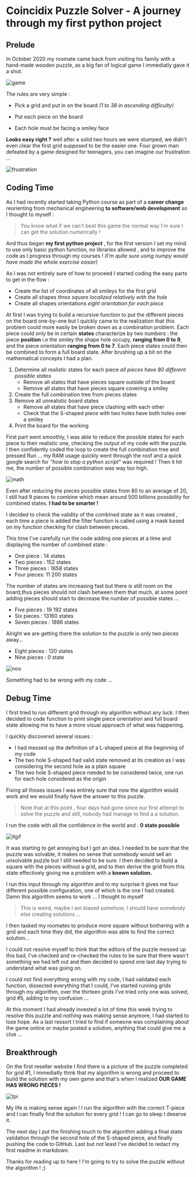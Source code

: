 # Coincidix Puzzle Solver - A journey through my first python project 
## Prelude
In October 2020 my roomate came back from visiting his family with a hand-made wooden puzzle, as a big fan of logical game I immediatly gave it a shot. 

![game](coincidix_1.jpg)

The rules are very simple :

* Pick a grid and put in on the board *(1 to 38 in ascending difficulty)*

* Put each piece on the board

* Each hole must be facing a smiley face

**Looks easy right ?** well after a solid two hours we were stumped, we didn't even clear the first grid supposed to be the easier one. Four grown man defeated by a game designed for teenagers, you can imagine our frustration ...

![frustration](scream.gif)

## Coding Time

As I had recently started taking Python course as part of a **career change** reorienting from mechanical engineering **to software/web development** so I thought to myself :
>You know what if we can't beat this game the normal way I'm sure I can get the solution numerically !

And thus began **my first python project** , for the first version I set my mind to use only basic python function, no libraries allowed , and to improve the code as I progress through my courses ! *(I'm quite sure using numpy would have made the whole exercise easier)*

As I was not entirely sure of how to proceed I started coding the easy parts to get in the flow :
* Create the list of coordinates of all smileys for the first grid
* Create all shapes *three square localized relatively with the hole*
* Create all shapes orientations *eight orientation for each piece*

At first I was trying to build a recursive function to put the different pieces on the board one-by-one but I quickly came to the realization that this problem could more easily be broken down as a combination problem. Each piece could only be in certain **states** characterize by two numbers : the piece **position** i.e the smiley the shape hole occupy, **ranging from 0 to 9**, and the piece orientation **ranging from 0 to 7**. Each piece states could then be combined to form a full board state. After brushing up a bit on the mathematical concepts I had a plan.

1. Determine all realistic states for each piece *all pieces have 80 different possible states*
    * Remove all states that have pieces square outside of the board
    * Remove all states that have pieces square covering a smiley
2. Create the full combination tree from pieces states
3. Remove all unrealistic board states 
    * Remove all states that have piece clashing with each other
    * Check that the S-shaped piece with two holes have both holes over a smiley
4. Print the board for the working 

First part went smoothly, I was able to reduce the possible states for each piece to their realistic one, checking the output of my code with the puzzle. I then confidently coded the loop to create the full combination tree and pressed Run ... my RAM usage quickly went through the roof and a quick google search for *"how to stop a python script"* was required ! Then it hit me, the number of possible combination was way too high.

![math](math.gif)

Even after reducing the pieces possible states from 80 to an average of 20, I still had 9 pieces to combine which mean around 500 billions possibility for combined states. **I had to be smarter !**

I decided to check the validity of the combined state as it was created , each time a piece is added the filter function is called using a mask based on my function checking for clash between pieces.

This time I've carefully run the code adding one pieces at a time and displaying the number of combined state :
* One piece : 14 states
* Two pieces : 152 states
* Three pieces : 1658 states
* Four pieces: 11 200 states

The number of states are increasing fast but there is still room on the board,thus pieces should not clash between them that much, at some point adding pieces should start to decrease the number of possible states ...
* Five pieces : 19 192 states
* Six pieces : 13160 states
* Seven pieces : 1886 states

Alright we are getting there the solution to the puzzle is only two pieces away...
* Eight pieces : 120 states
* Nine pieces : 0 state

![noo](No.gif)

Something had to be wrong with my code ...

## Debug Time

I first tried to run different grid through my algorithm without any luck. I then decided to code function to print single piece orientation and full board state allowing me to have a more visual approach of what was happening.

I quickly discovered several issues :
*  I had messed up the definition of a L-shaped piece at the beginning of my code
* The two hole S-shaped had valid state removed at its creation as I was considering the second hole as a plain square
* The two hole S-shaped piece needed to be considered twice, one run for each hole considered as the origin

Fixing all thoses issues I was entirely sure that now the algorithm would work and we would finally have the answer to this puzzle.
>Note that at this point , four days had gone since our first attempt to solve the puzzle and still, nobody had manage to find a a solution.

I run the code with all the confidence in the world and : **0 state possible**

![itgif](Itcrowd.gif)

It was starting to get annoying but I got an idea. I needed to be sure that the puzzle was solvable, it makes no sense that somebody would sell an unsolvable puzzle but I still needed to be sure. I then decided to build a square with the pieces without a grid, and to then derive the grid from this state effectively giving me a problem with a **known solution.**

I run this input through my algorithm and to my surprise it gives me four different possible configuration, one of which is the one I had created. Damn this algorithm seems to work ... I thought to myself 
>This is weird, maybe I am biased somehow, I should have somebody else creating solutions ...

I then tasked my roomates to produce more square without bothering with a grid and each time they did, the algorithm was able to find the correct solution...

 I could not resolve myself to think that the editors of the puzzle messed up this bad, I've checked and re-checked the rules to be sure that there wasn't something we had left out and then decided to spend one last day trying to understand what was going on.
 
  I could not find everything wrong with my code, I had validated each function, dissected everything that I could, I've started running grids through my algorithm, over the thirteen grids I've tried only one was solved, grid #5, adding to my confusion ...

  At this moment I had already invested a lot of time this week trying to resolve this puzzle and nothing was making sense anymore, I had started to lose hope. As a last ressort I tried to find if someone was complaining about the game online or maybe posted a solution, anything that could give me a clue ... 

  ## Breakthrough

  On the first reseller website I find there is a picture of the puzzle completed for grid #1, I immediatly think that my algorithm is wrong and proceed to build the solution with my own game and that's when I realized **OUR GAME HAS WRONG PIECES !**

  ![tpi](Tpiece.JPG)

  My life is making sense again ! I run the algorithm with the correct T-piece and I can finally find the solution for every grid ! I can go to sleep I deserve it.

 
 The next day I put the finishing touch to the algorithm adding a final state validation through the second hole of the S-shaped piece, and finally pushing the code to GitHub. Last but not least I've decided to redact my first readme in markdown. 

 Thanks for reading up to here ! I'm going to try to solve the puzzle without the algorithm ! ;)
